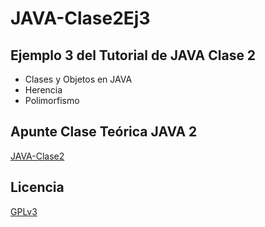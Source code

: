 # JAVA-Clase2Ej3
## Ejemplo 3 del Tutorial de JAVA Clase 2

  * Clases y Objetos en JAVA
  * Herencia
  * Polimorfismo

## Apunte Clase Teórica JAVA 2
[JAVA-Clase2](https://profmatiasgarcia.com.ar/uploads/tutoriales/ClaseTeoricaJAVA2.pdf)

## Licencia
[GPLv3](https://www.gnu.org/licenses/gpl-3.0.en.html)

